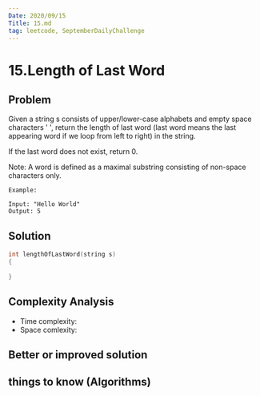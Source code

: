 ```yaml
---
Date: 2020/09/15
Title: 15.md
tag: leetcode, SeptemberDailyChallenge
---
```

# 15.Length of Last Word

## Problem
Given a string s consists of upper/lower-case alphabets and empty space characters ' ', return the length of last word (last word means the last appearing word if we loop from left to right) in the string.

If the last word does not exist, return 0.

Note: A word is defined as a maximal substring consisting of non-space characters only.
```
Example:

Input: "Hello World"
Output: 5
```
## Solution
```cpp
int lengthOfLastWord(string s)
{
    
}
```
## Complexity Analysis
- Time complexity:
- Space comlexity:
## Better or improved solution

## things to know (Algorithms)